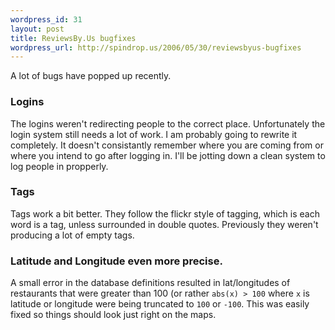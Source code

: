 ```yaml
--- 
wordpress_id: 31
layout: post
title: ReviewsBy.Us bugfixes
wordpress_url: http://spindrop.us/2006/05/30/reviewsbyus-bugfixes
---
```

A lot of bugs have popped up recently.  

### Logins

The logins weren't redirecting people to the correct place.  Unfortunately the login system still needs a lot of work.  I am probably going to rewrite it completely.  It doesn't consistantly remember where you are coming from or where you intend to go after logging in.  I'll be jotting down a clean system to log people in propperly.

### Tags

Tags work a bit better.  They follow the flickr style of tagging, which is each word is a tag, unless surrounded in double quotes.  Previously they weren't producing a lot of empty tags.

### Latitude and Longitude even more precise.

A small error in the database definitions resulted in lat/longitudes of restaurants that were greater than 100 (or rather `abs(x) > 100` where `x` is latitude or longitude were being truncated to `100` or `-100`.  This was easily fixed so things should look just right on the maps.
